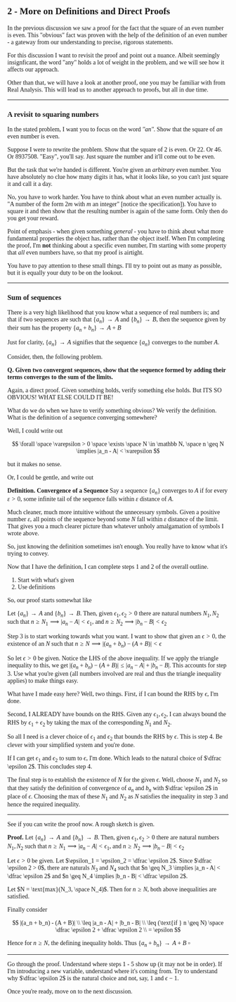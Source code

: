 <span style='font-family: Calibri serif'>

## 2 - More on Definitions and Direct Proofs

</span>

<span style='font-family: Bahnschrift;'>

In the previous discussion we saw a proof for the fact that the square of an even number is even. This "obvious" fact was proven with the help of the definition of an even number - a gateway from our understanding to precise, rigorous statements.

For this discussion I want to revisit the proof and point out a nuance. Albeit seemingly insignficant, the word "any" holds a lot of weight in the problem, and we will see how it affects our approach.

Other than that, we will have a look at another proof, one you may be familiar with from Real Analysis. This will lead us to another approach to proofs, but all in due time. <!-- I want to point out the whole if a then b requires argument/construction thing with this. Also quantifiers. -->

---

<span style='font-family: Calibri serif'>

### A revisit to squaring numbers

</span>

In the stated problem, I want you to focus on the word *"an"*. Show that the square of *an* even number is even.

Suppose I were to rewrite the problem. Show that the square of $2$ is even. Or $22$. Or $46$. Or $8937508$. "Easy", you'll say. Just square the number and it'll come out to be even.

But the task that we're handed is different. You're given an *arbitrary* even number. You have absolutely no clue how many digits it has, what it looks like, so you can't just square it and call it a day.

No, you have to work harder. You have to think about what an even number actually is. "A number of the form $2m$ with $m$ an integer" [notice the specification]). You have to square it and then show that the resulting number is again of the same form. Only then do you get your reward.

Point of emphasis - when given something *general* - you have to think about what more fundamental properties the object has, rather than the object itself. When I'm completing the proof, I'm **not** thinking about a specific even number, I'm starting with some property that *all* even numbers have, so that my proof is airtight.

You have to pay attention to these small things. I'll try to point out as many as possible, but it is equally your duty to be on the lookout.

---

<span style='font-family: Calibri serif'>

### Sum of sequences

</span>

There is a very high likelihood that you know what a sequence of real numbers is; and that if two sequences are such that $\{a_n\} \rightarrow A$ and $\{b_n\} \rightarrow B$, then the sequence given by their sum has the property $\{a_n + b_n\} \rightarrow A + B$

Just for clarity, $\{a_n\} \rightarrow A$ signifies that the sequence $\{a_n\}$ converges to the number $A$.

Consider, then, the following problem.

**Q. Given two convergent sequences, show that the sequence formed by adding their terms converges to the sum of the limits.**

Again, a direct proof. Given something holds, verify something else holds. But ITS SO OBVIOUS! WHAT ELSE COULD IT BE!

What do we do when we have to verify something obvious? We verify the definition. What is the definition of a sequence converging somewhere?

Well, I could write out

$$
\forall \space \varepsilon > 0 \space \exists \space N \in \mathbb N, \space n \geq N \implies |a_n - A| < \varepsilon
$$

but it makes no sense.

Or, I could be gentle, and write out

**Definition. Convergence of a Sequence** Say a sequence $\{a_n\}$ converges to $A$ if for every $\varepsilon > 0$, some infinite tail of the sequence falls within $\varepsilon$ distance of $A$.

Much cleaner, much more intuitive without the unnecessary symbols. Given a positive number $\varepsilon$, all points of the sequence beyond some $N$ fall within $\varepsilon$ distance of the limit. That gives you a much clearer picture than whatever unholy amalgamation of symbols I wrote above.

So, just knowing the definition sometimes isn't enough. You really have to know what it's trying to convey.

Now that I have the definition, I can complete steps 1 and 2 of the overall outline.

1. Start with what's given
1. Use definitions

So, our proof starts somewhat like

Let $\{a_n\} \rightarrow A$ and $\{b_n\} \rightarrow B$. Then, given $\epsilon_1, \epsilon_2 > 0$ there are natural numbers $N_1, N_2$ such that $n \geq N_1 \implies |a_n - A| < \epsilon_1$, and $n \geq N_2 \implies |b_n - B| < \epsilon_2$

Step 3 is to start working towards what you want. I want to show that given an $\epsilon > 0$, the existence of an $N$ such that $n \geq N \implies |(a_n + b_n) - (A + B)| < \epsilon$

So let $\epsilon > 0$ be given. Notice the LHS of the above inequality. If we apply the triangle inequality to this, we get $|(a_n + b_n) - (A+B)| \leq |a_n - A| + |b_n - B|$. This accounts for step 3. Use what you're given (all numbers involved are real and thus the triangle inequality applies) to make things easy.

What have I made easy here? Well, two things. First, if I can bound the RHS by $\epsilon$, I'm done.

Second, I ALREADY have bounds on the RHS. Given any $\epsilon_1, \epsilon_2$, I can always bound the RHS by $\epsilon_1 + \epsilon_2$ by taking the $\text{max}$ of the corresponding $N_1$ and $N_2$.

So all I need is a clever choice of $\epsilon_1$ and $\epsilon_2$ that bounds the RHS by $\epsilon$. This is step 4. Be clever with your simplified system and you're done.

If I can get $\epsilon_1$ and $\epsilon_2$ to sum to $\epsilon$, I'm done. Which leads to the natural choice of $\dfrac \epsilon 2$. This concludes step 4.

The final step is to establish the existence of $N$ for the given $\epsilon$. Well, choose $N_1$ and $N_2$ so that they satisfy the definition of convergence of $a_n$ and $b_n$ with $\dfrac \epsilon 2$ in place of $\epsilon$. Choosing the max of these $N_1$ and $N_2$ as $N$ satisfies the inequality in step 3 and hence the required inequality.

---

See if you can write the proof now. A rough sketch is given.

**Proof.** Let $\{a_n\} \rightarrow A$ and $\{b_n\} \rightarrow B$. Then, given $\epsilon_1, \epsilon_2 > 0$ there are natural numbers $N_1, N_2$ such that $n \geq N_1 \implies |a_n - A| < \epsilon_1$, and $n \geq N_2 \implies |b_n - B| < \epsilon_2$

Let $\epsilon > 0$ be given. Let $\epsilon_1 = \epsilon_2 = \dfrac \epsilon 2$. Since $\dfrac \epsilon 2 > 0$, there are naturals $N_3$ and $N_4$ such that $n \geq N_3 \implies |a_n - A| < \dfrac \epsilon 2$ and $n \geq N_4 \implies |b_n - B| < \dfrac \epsilon 2$.

Let $N = \text{max}(N_3, \space N_4)$. Then for $n \geq N$, both above inequalities are satisfied.

Finally consider

$$
|(a_n + b_n) - (A + B)| \\
\leq |a_n - A| + |b_n - B| \\
\leq (\text{if } n \geq N) \space \dfrac \epsilon 2 + \dfrac \epsilon 2 \\
= \epsilon
$$

Hence for $n \geq N$, the defining inequality holds. Thus $\{a_n + b_n\} \rightarrow A + B$ $\square$

---

Go through the proof. Understand where steps 1 - 5 show up (it may not be in order). If I'm introducing a new variable, understand where it's coming from. Try to understand why $\dfrac \epsilon 2$ is the natural choice and not, say, $1$ and $\epsilon - 1$.

Once you're ready, move on to the next discussion.
</span>